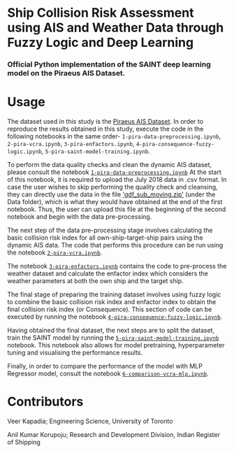# Ship Collision Risk Assessment using AIS and Weather Data through Fuzzy Logic and Deep Learning

### Official Python implementation of the SAINT deep learning model on the Piraeus AIS Dataset.

# Usage
The dataset used in this study is the [Piraeus AIS Dataset](https://zenodo.org/records/6323416). In order to reproduce the results obtained in this study, execute the code in the following notebooks in the same order- ```1-pira-data-preprocessing.ipynb```, ```2-pira-vcra.ipynb```, ```3-pira-enfactors.ipynb```, ```4-pira-consequence-fuzzy-logic.ipynb```, ```5-pira-saint-model-training.ipynb```.


To perform the data quality checks and clean the dynamic AIS dataset, please consult the notebook [`1-pira-data-preprocessing.ipynb`](./1-pira-data-preprocessing.ipynb) At the start of this notebook, it is required to upload the July 2018 data in .csv format. In case the user wishes to skip performing the quality check and cleansing, they can directly use the data in the file ['gdf_sub_moving.zip'](./Data/gdf_sub_moving.zip) (under the Data folder), which is what they would have obtained at the end of the first notebook. Thus, the user can upload this file at the beginning of the second notebook and begin with the data pre-processing.

The next step of the data pre-processing stage involves calculating the basic collision risk index for all own-ship-target-ship pairs using the dynamic AIS data. The code that performs this procedure can be run using the notebook [`2-pira-vcra.ipynb`](./2-pira-vcra.ipynb). 

The notebook [`3-pira-enfactors.ipynb`](./3-pira-enfactors.ipynb) contains the code to pre-process the weather dataset and calculate the enfactor index which considers the weather parameters at both the own ship and the target ship.

The final stage of preparing the training dataset involves using fuzzy logic to combine the basic collision risk index and enfactor index to obtain the final collision risk index (or Consequence). This section of code can be executed by running the notebook [`4-pira-consequence-fuzzy-logic.ipynb`](./4-pira-consequence-fuzzy-logic.ipynb).

Having obtained the final dataset, the next steps are to split the dataset, train the SAINT model by running the [`5-pira-saint-model-training.ipynb`](./5-pira-saint-model-training.ipynb) notebook. This notebook also allows for model pretraining, hyperparameter tuning and visualising the performance results.

Finally, in order to compare the performance of the model with MLP Regressor model, consult the notebook [`6-comparison-vcra-mlp.ipynb`](./6-comparison-vcra-mlp.ipynb).

# Contributors
Veer Kapadia; Engineering Science, University of Toronto

Anil Kumar Korupoju; Research and Development Division, Indian Register of Shipping
